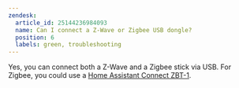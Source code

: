 ```yaml
---
zendesk:
  article_id: 25144236984093
  name: Can I connect a Z-Wave or Zigbee USB dongle?
  position: 6
  labels: green, troubleshooting
---
```


Yes, you can connect both a Z-Wave and a Zigbee stick via USB. For Zigbee, you could use a [Home Assistant Connect ZBT-1](https://www.home-assistant.io/connectzbt1).
